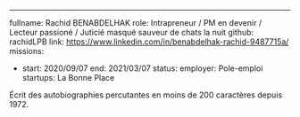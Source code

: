 ---
fullname: Rachid BENABDELHAK
role: Intrapreneur / PM en devenir / Lecteur passioné / Juticié masqué sauveur de chats la nuit
github: rachidLPB
link: https://www.linkedin.com/in/benabdelhak-rachid-9487715a/
missions: 
  - start: 2020/09/07 
    end: 2021/03/07
    status:
    employer: Pole-emploi
startups: La Bonne Place

Écrit des autobiographies percutantes en moins de 200 caractères depuis 1972.
